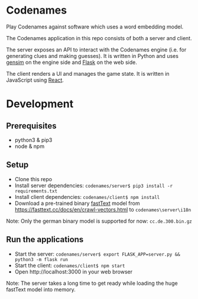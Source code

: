 # Codenames

Play Codenames against software which uses a word embedding model.

The Codenames application in this repo consists of both a server and client.

The server exposes an API to interact with the Codenames engine (i.e. for
generating clues and making guesses). It is written in Python and uses
[gensim](https://github.com/RaRe-Technologies/gensim) on the engine side and
[Flask](https://github.com/pallets/flask) on the web side.

The client renders a UI and manages the game state. It is written in JavaScript
using [React](https://reactjs.org).

# Development

## Prerequisites

* python3 & pip3
* node & npm

## Setup

* Clone this repo
* Install server dependencies:
  `codenames/server$ pip3 install -r requirements.txt`
* Install client dependencies:
  `codenames/client$ npm install`
* Download a pre-trained binary [fastText](https://fasttext.cc) model from
  https://fasttext.cc/docs/en/crawl-vectors.html to `codenames\server\i18n`

Note: Only the german binary model is supported for now: `cc.de.300.bin.gz`

## Run the applications

* Start the server:
  `codenames/server$ export FLASK_APP=server.py && python3 -m flask run`
* Start the client:
  `codenames/client$ npm start`
* Open http://localhost:3000 in your web browser

Note: The server takes a long time to get ready while loading the huge fastText
model into memory.

